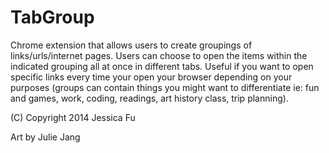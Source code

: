 TabGroup
========

Chrome extension that allows users to create groupings of links/urls/internet pages. Users can choose to open the items within the indicated grouping all at once in different tabs. Useful if you want to open specific links every time your open your browser depending on your purposes (groups can contain things you might want to differentiate ie: fun and games, work, coding, readings, art history class, trip planning).

(C) Copyright 2014 Jessica Fu

Art by Julie Jang
